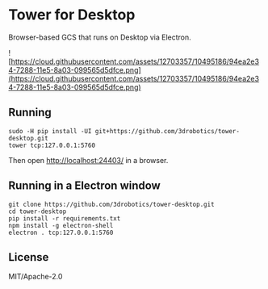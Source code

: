 # Tower for Desktop

Browser-based GCS that runs on Desktop via Electron.

![https://cloud.githubusercontent.com/assets/12703357/10495186/94ea2e34-7288-11e5-8a03-099565d5dfce.png](https://cloud.githubusercontent.com/assets/12703357/10495186/94ea2e34-7288-11e5-8a03-099565d5dfce.png)


## Running

```
sudo -H pip install -UI git+https://github.com/3drobotics/tower-desktop.git
tower tcp:127.0.0.1:5760
```

Then open <http://localhost:24403/> in a browser.


## Running in a Electron window

```
git clone https://github.com/3drobotics/tower-desktop.git
cd tower-desktop
pip install -r requirements.txt
npm install -g electron-shell
electron . tcp:127.0.0.1:5760
```


## License

MIT/Apache-2.0
